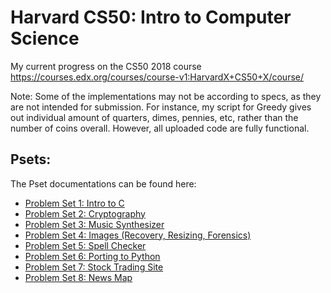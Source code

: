 # Harvard CS50: Intro to Computer Science
My current progress on the CS50 2018 course
https://courses.edx.org/courses/course-v1:HarvardX+CS50+X/course/


Note:
Some of the implementations may not be according to specs, as they are not intended for submission. 
For instance, my script for Greedy gives out individual amount of quarters, dimes, pennies, etc, rather than the number of coins overall.
However, all uploaded code are fully functional.


## Psets:
The Pset documentations can be found here:
- [Problem Set 1: Intro to C](https://docs.cs50.net/2018/x/psets/1/pset1.html)
- [Problem Set 2: Cryptography](https://docs.cs50.net/2018/x/psets/2/pset2.html)
- [Problem Set 3: Music Synthesizer](https://docs.cs50.net/2018/x/psets/3/pset3.html)
- [Problem Set 4: Images (Recovery, Resizing, Forensics)](https://docs.cs50.net/2018/x/psets/4/pset4.html)
- [Problem Set 5: Spell Checker](https://docs.cs50.net/2018/x/psets/5/pset5.html)
- [Problem Set 6: Porting to Python](https://docs.cs50.net/2018/x/psets/6/pset6.html)
- [Problem Set 7: Stock Trading Site](https://docs.cs50.net/2018/x/psets/7/pset7.html)
- [Problem Set 8: News Map](https://docs.cs50.net/2018/x/psets/8/pset8.html)
